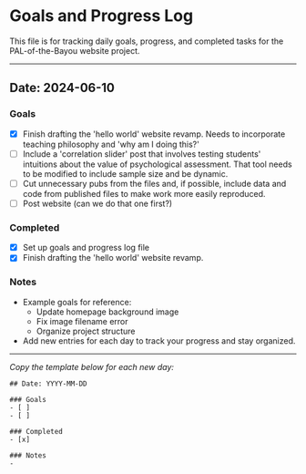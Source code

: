 # Goals and Progress Log

This file is for tracking daily goals, progress, and completed tasks for the PAL-of-the-Bayou website project.

---

## Date: 2024-06-10

### Goals
- [x] Finish drafting the 'hello world' website revamp. Needs to incorporate teaching philosophy and 'why am I doing this?'
- [ ] Include a 'correlation slider' post that involves testing students' intuitions about the value of psychological assessment. That tool needs to be modified to include sample size and be dynamic.
- [ ] Cut unnecessary pubs from the files and, if possible, include data and code from published files to make work more easily reproduced.
- [ ] Post website (can we do that one first?)

### Completed
- [x] Set up goals and progress log file
- [x] Finish drafting the 'hello world' website revamp.

### Notes
- Example goals for reference:
  - Update homepage background image
  - Fix image filename error
  - Organize project structure
- Add new entries for each day to track your progress and stay organized.

---

*Copy the template below for each new day:*

```
## Date: YYYY-MM-DD

### Goals
- [ ] 
- [ ] 

### Completed
- [x] 

### Notes
- 
``` 